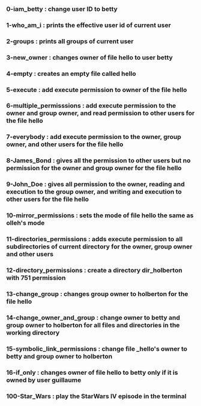 ### 0-iam_betty : change user ID to betty
### 1-who_am_i : prints the effective user id of current user
### 2-groups : prints all groups of current user
### 3-new_owner : changes owner of file hello to user betty
### 4-empty : creates an empty file called hello
### 5-execute : add execute permission to owner of the file hello
### 6-multiple_permisssions : add execute permission to the owner and group owner, and read permission to other users for the file hello
### 7-everybody : add execute permission to the owner, group owner, and other users for the file hello
### 8-James_Bond : gives all the permission to other users but no permission for the owner and group owner for the file hello
### 9-John_Doe : gives all permission to the owner, reading and execution to the group owner, and writing and execution to other users for the file hello
### 10-mirror_permissions : sets the mode of file hello the same as olleh's mode
### 11-directories_permissions : adds execute permission to all subdirectories of current directory for the owner, group owner and other users
### 12-directory_permissions : create a directory dir_holberton with 751 permission
### 13-change_group : changes group owner to holberton for the file hello
### 14-change_owner_and_group : change owner to betty and group owner to holberton for all files and directories in the working directory
### 15-symbolic_link_permissions : change file _hello's owner to betty and group owner to holberton
### 16-if_only : changes owner of file hello to betty only if it is owned by user guillaume
### 100-Star_Wars :  play the StarWars IV episode in the terminal
